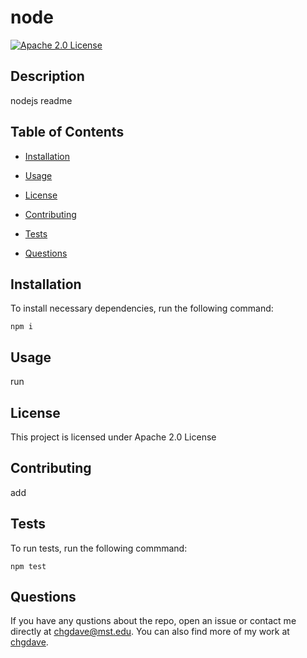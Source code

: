 # node

  [![Apache 2.0 License](https://img.shields.io/badge/License-Apache_2.0-blue.svg)](https://opensource.org/licenses/Apache-2.0)

## Description

nodejs readme

## Table of Contents

- [Installation](#installation)

- [Usage](#usage)

- [License](#license)

- [Contributing](#contributing)

- [Tests](#tests)

- [Questions](#questions)

## Installation

To install necessary dependencies, run the following command:

```
npm i
```

## Usage

run

## License

This project is licensed under Apache 2.0 License

## Contributing

add

## Tests

To run tests, run the following commmand:

```
npm test
```

## Questions

If you have any qustions about the repo, open an issue or contact me directly at chgdave@mst.edu. You can also find more of my work at [chgdave](https://github.com/chgdave).
